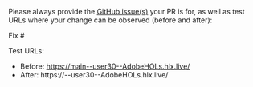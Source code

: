 Please always provide the [GitHub issue(s)](../issues) your PR is for, as well as test URLs where your change can be observed (before and after):

Fix #<gh-issue-id>

Test URLs:
- Before: https://main--user30--AdobeHOLs.hlx.live/
- After: https://<branch>--user30--AdobeHOLs.hlx.live/
